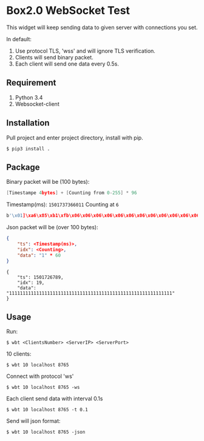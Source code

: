 # Box2.0 WebSocket Test

This widget will keep sending data to given server with connections you set.

In default:

1. Use protocol TLS, 'wss' and will ignore TLS verification.
2. Clients will send binary packet.
3. Each client will send one data every 0.5s.

## Requirement

1. Python 3.4
2. Websocket-client

## Installation

Pull project and enter project directory, install with pip.

```shell
$ pip3 install .
```

## Package

Binary packet will be (100 bytes):

```c
[Timestampe 4bytes] + [Counting from 0-255] * 96
```

Timestamp(ms): `1501737366011` Counting at `6`

```c
b'\x01]\xa6\x85\xb1\xfb\x06\x06\x06\x06\x06\x06\x06\x06\x06\x06\x06\x06\x06\x06\x06\x06\x06\x06\x06\x06\x06\x06\x06\x06\x06\x06\x06\x06\x06\x06\x06\x06\x06\x06\x06\x06\x06\x06\x06\x06\x06\x06\x06\x06\x06\x06\x06\x06\x06\x06\x06\x06\x06\x06\x06\x06\x06\x06\x06\x06\x06\x06\x06\x06\x06\x06\x06\x06\x06\x06\x06\x06\x06\x06\x06\x06\x06\x06\x06\x06\x06\x06\x06\x06\x06\x06\x06\x06\x06\x06\x06\x06\x06\x06'
```

Json packet will be (over 100 bytes):

```json
{
    "ts": <Timestamp(ms)>,
    "idx": <Counting>,
    "data": "1" * 60
}
```

```shell
{
	"ts": 1501726789,
	"idx": 19,
	"data": "111111111111111111111111111111111111111111111111111111111111"
}
```



## Usage

Run:

```shell
$ wbt <ClientsNumber> <ServerIP> <ServerPort>
```

10 clients:

```shell
$ wbt 10 localhost 8765
```

Connect with protocol 'ws'

```shell
$ wbt 10 localhost 8765 -ws
```

Each client send data with interval 0.1s

```shell
$ wbt 10 localhost 8765 -t 0.1
```

Send will json format:

```shell
$ wbt 10 localhost 8765 -json
```
